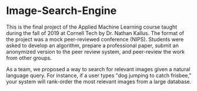 # Image-Search-Engine

This is the final project of the Applied Machine Learning course taught during the fall of 2019 at Cornell Tech by Dr. Nathan Kallus. The format of the project was a mock peer-reviewed conference (NIPS). Students were asked to develop an algorithm, prepare a professional paper, submit an anonymized version to the peer review system, and peer-review the work from other groups.

As a team, we proposed a way to search for relevant images given a natural language query. For instance, if a user types "dog jumping to catch frisbee," your system will rank-order the most relevant images from a large database.
